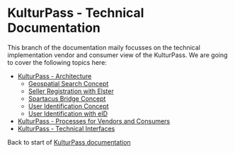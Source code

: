 # KulturPass - Technical Documentation

This branch of the documentation maily focusses on the technical implementation vendor and consumer view of the KulturPass. We are going to cover the following topics here:

* [KulturPass - Architecture](technical-architecture-01.md)
  * [Geospatial Search Concept](geospatial-search-concept.md)
  * [Seller Registration with Elster](seller-registration-with-elster.md)
  * [Spartacus Bridge Concept](spartacus-bridge-concept.md)
  * [User Identification Concept](user-identification-concept.md)
  * [User Identification with eID](user-identification-with-eid.md)
* [KulturPass - Processes for Vendors and Consumers](technical-processes-and-functions.md)
* [KulturPass - Technical Interfaces](technical-interfaces.md)

Back to start of [KulturPass documentation](../README.md)
